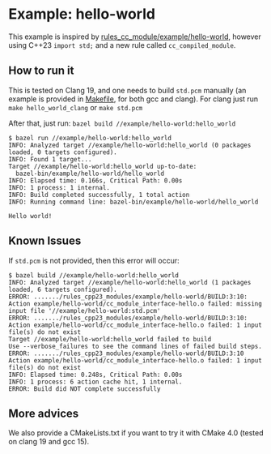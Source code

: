 # Example: hello-world

This example is inspired by [rules_cc_module/example/hello-world](https://github.com/rnburn/rules_cc_module/tree/main/example/hello-world), however using C++23 `import std;` and a new rule called `cc_compiled_module`.

## How to run it

This is tested on Clang 19, and one needs to build `std.pcm` manually (an example is provided in [Makefile](Makefile), for both gcc and clang). For clang just run `make hello_world_clang` or `make std.pcm`

After that, just run: `bazel build //example/hello-world:hello_world`

```
$ bazel run //example/hello-world:hello_world 
INFO: Analyzed target //example/hello-world:hello_world (0 packages loaded, 0 targets configured).
INFO: Found 1 target...
Target //example/hello-world:hello_world up-to-date:
  bazel-bin/example/hello-world/hello_world
INFO: Elapsed time: 0.166s, Critical Path: 0.00s
INFO: 1 process: 1 internal.
INFO: Build completed successfully, 1 total action
INFO: Running command line: bazel-bin/example/hello-world/hello_world

Hello world!
```

## Known Issues

If `std.pcm` is not provided, then this error will occur:

```
$ bazel build //example/hello-world:hello_world 
INFO: Analyzed target //example/hello-world:hello_world (1 packages loaded, 6 targets configured).
ERROR: ......./rules_cpp23_modules/example/hello-world/BUILD:3:10: Action example/hello-world/cc_module_interface-hello.o failed: missing input file '//example/hello-world:std.pcm'
ERROR: ......./rules_cpp23_modules/example/hello-world/BUILD:3:10: Action example/hello-world/cc_module_interface-hello.o failed: 1 input file(s) do not exist
Target //example/hello-world:hello_world failed to build
Use --verbose_failures to see the command lines of failed build steps.
ERROR: ......./rules_cpp23_modules/example/hello-world/BUILD:3:10 Action example/hello-world/cc_module_interface-hello.o failed: 1 input file(s) do not exist
INFO: Elapsed time: 0.248s, Critical Path: 0.00s
INFO: 1 process: 6 action cache hit, 1 internal.
ERROR: Build did NOT complete successfully
``` 

## More advices

We also provide a CMakeLists.txt if you want to try it with CMake 4.0 (tested on clang 19 and gcc 15).

